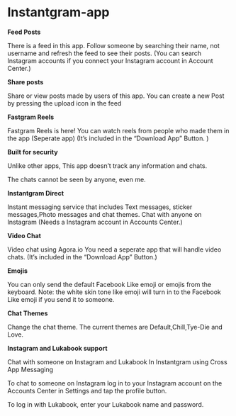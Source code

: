 # Instantgram-app
<b>Feed Posts</b>

There is a feed in this app. Follow someone by searching their name, not username and refresh the feed to see their posts.
(You can search Instagram accounts if you connect your Instagram account in Account Center.)

 <b>Share posts </b>

Share or view posts made by users of this app. You can create a new Post by pressing the upload icon in the feed

<b>Fastgram Reels </b>

Fastgram Reels is here! You can watch reels from people who made them in the app (Seperate app) (It’s included in the “Download App” Button. )

 <b>Built for security</b>

Unlike other apps, This app doesn’t track any information and chats.

The chats cannot be seen by anyone, even me.

<b>Instantgram Direct</b>

Instant messaging service that includes Text messages, sticker messages,Photo messages and chat themes.
Chat with anyone on Instagram (Needs a Instagram account in Accounts Center.)

 <b>Video Chat</b>

Video chat using Agora.io You need a seperate app that will handle video chats. (It’s included in the “Download App” Button.)

 <b>Emojis</b>

You can only send the default Facebook Like emoji or emojis from the keyboard. Note: the white skin tone like emoji will turn in to the Facebook Like emoji if you send it to someone.

 <b>Chat Themes</b>

Change the chat theme. The current themes are Default,Chill,Tye-Die and Love.

<b>Instagram and Lukabook support</b>

Chat with someone on Instagram and Lukabook In Instantgram using Cross App Messaging

To chat to someone on Instagram log in to your Instagram account on the Accounts Center in Settings and tap the profile button.

To log in with Lukabook, enter your Lukabook name and password.


